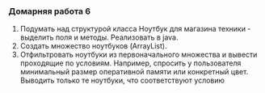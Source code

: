 ### Домарняя работа 6

1. Подумать над структурой класса Ноутбук для магазина техники - выделить поля и методы. Реализовать в java.
2. Создать множество ноутбуков (ArrayList).
3. Отфильтровать ноутбуки из первоначального множества и вывести проходящие по условиям. 
Например, спросить у пользователя минимальный размер оперативной памяти или конкретный цвет.  
Выводить только те ноутбуки, что соответствуют условию